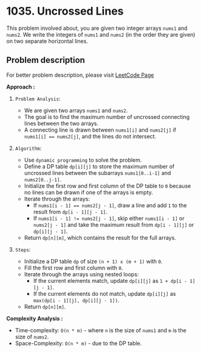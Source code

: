 # 1035. Uncrossed Lines

This problem involved about, you are given two integer arrays `nums1` and `nums2`. We write the integers of `nums1` and `nums2` (in the order they are given) on two separate horizontal lines.

## Problem description

For better problem description, please visit [LeetCode Page](https://leetcode.com/problems/uncrossed-lines/description/)

**Approach :**<br/>

1. `Problem Analysis`:

    - We are given two arrays `nums1` and `nums2`.
    - The goal is to find the maximum number of uncrossed connecting lines between the two arrays.
    - A connecting line is drawn between `nums1[i]` and `nums2[j]` if `nums1[i] == nums2[j]`, and the lines do not intersect.

2. `Algorithm`:

    - Use `dynamic programming` to solve the problem.
    - Define a DP table `dp[i][j]` to store the maximum number of uncrossed lines between the subarrays `nums1[0..i-1]` and `nums2[0..j-1]`.
    - Initialize the first row and first column of the DP table to `0` because no lines can be drawn if one of the arrays is empty.
    - Iterate through the arrays:
        - If `nums1[i - 1] == nums2[j - 1]`, draw a line and add `1` to the result from `dp[i - 1][j - 1]`.
        - If `nums1[i - 1] != nums2[j - 1]`, skip either `nums1[i - 1]` or `nums2[j - 1]` and take the maximum result from `dp[i - 1][j]` or `dp[i][j - 1]`.
    - Return `dp[n][m]`, which contains the result for the full arrays.

3. `Steps`:
    - Initialize a DP table `dp` of size `(n + 1) x (m + 1)` with `0`.
    - Fill the first row and first column with `0`.
    - Iterate through the arrays using nested loops:
        - If the current elements match, update `dp[i][j]` as `1 + dp[i - 1][j - 1]`.
        - If the current elements do not match, update `dp[i][j]` as `max(dp[i - 1][j], dp[i][j - 1])`.
    - Return `dp[n][m]`.

**Complexity Analysis :**<br/>

-   Time-complexity: `O(n * m)` - where `n` is the size of `nums1` and `m` is the size of `nums2`.
-   Space-Complexity: `O(n * m)` - due to the DP table.
